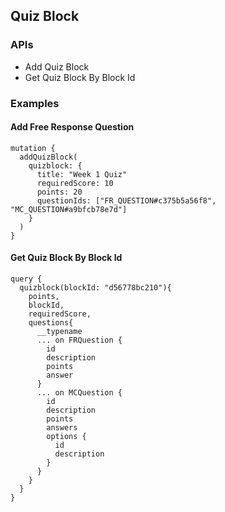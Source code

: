 ## Quiz Block

### APIs

-  Add Quiz Block
-  Get Quiz Block By Block Id

### Examples

#### Add Free Response Question

```
mutation {
  addQuizBlock(
    quizblock: {
      title: "Week 1 Quiz"
      requiredScore: 10
      points: 20
      questionIds: ["FR_QUESTION#c375b5a56f8", "MC_QUESTION#a9bfcb78e7d"]
    }
  )
}
```

#### Get Quiz Block By Block Id

```
query {
  quizblock(blockId: "d56778bc210"){
    points,
    blockId,
    requiredScore,
    questions{
      __typename
      ... on FRQuestion {
        id
        description
        points
        answer
      }
      ... on MCQuestion {
        id
        description
        points
        answers
        options {
          id
          description
        }
      }
    }
  }
}
```
